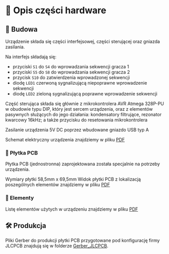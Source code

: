 # :wrench: Opis części hardware

## :hammer: Budowa
Urządzenie składa się części interfejsowej, części sterującej oraz gniazda zasilania.

Na interfejs składają się:
- przyciski `S1` do `S4` do wprowadzania sekwencji gracza 1
- przyciski `S5` do `S8` do wprowadzania sekwencji gracza 2
- przycisk `S10` do zatwierdzenia wprowadzonej sekwencji
- diodę `LED1` czerwoną sygnalizującą niepoprawne wprowadzenie sekwencji
- diodę `LED2` zieloną sygnalizującą poprawne wprowadzenie sekwencji

Część sterująca składa się głównie z mikrokontrolera AVR Atmega 328P-PU w obudowie typu DIP, który jest sercem urządzenia, oraz z elementów pasywnych służących do jego działania: kondensatory filtrujące, rezonator kwarcowy 16kHz; a także przycisku do resetowania mikrokontrolera

Zasilanie urządzenia 5V DC poprzez wbudowane gniazdo USB typ A

Schemat elektryczny urządzenia znajdziemy w pliku [PDF](./schemav2.pdf)

### :office: Płytka PCB
Płytka PCB (jednostronna) zaprojektowana została specjalnie na potrzeby urządzenia. 

Wymiary płytki 58,5mm x 69,5mm
Widok płytki PCB z lokalizacją poszególnych elementów znajdziemy w pliku [PDF](./board_view_v2.pdf)

### :battery: Elementy
Listę elementów użytych w urządzeniu znajdziemy w pliku [PDF](./bom.xls)


## 🛠️ Produkcja
Pliki Gerber do produkcji płytki PCB przygotowane pod konfigurację firmy JLCPCB znajdują się w folderze [Gerber_JLCPCB](./Gerber_JLCPCB).
